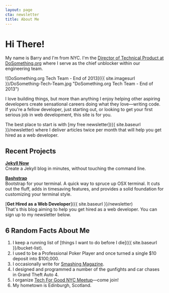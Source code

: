 ```yaml
---
layout: page
cta: newsletter
title: About Me
---
```


# Hi There!

My name is Barry and I'm from NYC. I'm the [Director of Technical Product at DoSomething.org](https://www.linkedin.com/in/bazclark) where I serve as the chief unblocker within our engineering team.

![DoSomething.org Tech Team - End of 2013]({{ site.imagesurl }}/DoSomething-Tech-Team.jpg "DoSomething.org Tech Team - End of 2013")

I love building things, but more than anything I enjoy helping other aspiring developers create sensational careers doing what they love—writing code. If you're a fellow developer, just starting out, or looking to get your first serious job in web development, this site is for you.

The best place to start is with [my free newsletter]({{ site.baseurl }}/newsletter) where I deliver articles twice per month that will help you get hired as a web developer.

## Recent Projects

[**Jekyll Now**](http://github.com/barryclark/jekyll-now)  
Create a Jekyll blog in minutes, without touching the command line.

[**Bashstrap**](http://github.com/barryclark/bashstrap)  
Bootstrap for your terminal. A quick way to spruce up OSX terminal. It cuts out the fluff, adds in timesaving features, and provides a solid foundation for customizing your terminal style. 

[**Get Hired as a Web Developer**]({{ site.baseurl }}/newsletter)  
That's this blog aiming to help you get hired as a web developer. You can sign up to my newsletter below.

## 6 Random Facts About Me

1. I keep a running list of [things I want to do before I die]({{ site.baseurl }}/bucket-list).
2. I used to be a Professional Poker Player and once turned a single $10 deposit into $100,000.
3. I occasionally write for [Smashing Magazine](http://www.smashingmagazine.com/author/barryclark/?rel=author).
4. I designed and programmed a number of the gunfights and car chases in Grand Theft Auto 4.
5. I organize [Tech For Good NYC Meetup](http://www.meetup.com/Tech-For-Good-NYC/)—come join!
6. My hometown is Edinburgh, Scotland.

